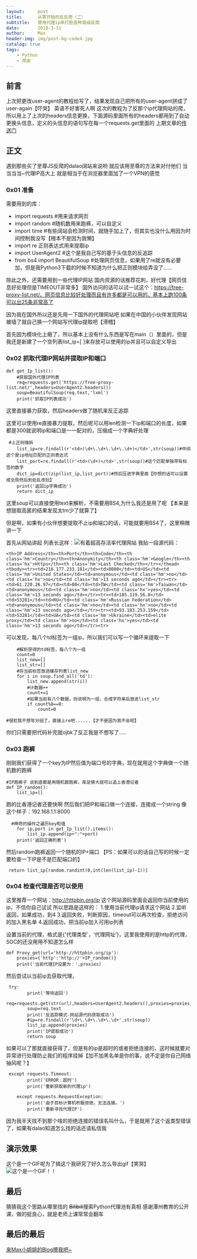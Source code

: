 ```yaml
---
layout:     post
title:      从零开始的反反爬（二）
subtitle:   使用代理ip来打脸各种高级反爬
date:       2018-3-11
author:     Max
header-img: img/post-bg-code4.jpg
catalog: true
tags:
    - Python
    - 爬虫
---
```



## 前言
上次把更改user-agent的教程给写了，结果发现自己把所有的user-agent拼成了user-again【吓哭】
英语不好害死人啊
这次的教程为了反那个ip代理网站的爬，所以用上了上次的headers信息更换，下面源码里面所有的headers都用到了自动更换头信息，定义的头信息的语句写在每一个requests.get里面的
上期文章的[传送门][1]

## 正文

遇到那些买了至尊JS反爬的dalao阔站来说哟
就应该用至尊的方法来对付他们
当当当当~代理IP高大上
就是相当于在浏览器里面加了一个VPN的感觉

### 0x01 准备
需要用到的库：
- import requests #用来请求网页
- import random #随机数用来跑裤，可以自定义
- import time #有些阔站会检测时间，就随手加上了，但其实也没什么用因为时间控制我没写【根本不是因为我懒】
- import re 正则表达式用来提取ip
- import UserAgent2 #这个是我自己写的基于头信息的反追踪
- from bs4 import BeautifulSoup #处理网页信息，如果用了re就没有必要加，但是我Python3下载的时候不知道为什么把正则模块给弄没了......

除此之外，还需要用到一些代理IP网站
国内资源的话推荐花刺，好代理【网页信息好处理但是TIMEOUT非常多】
国外访问的话可以试一试这个：https://free-proxy-list.net/。网页信息比较好处理而且有许多都是可以用的，基本上跑100条可以出25条非常高了

因为我在国外所以还是先用一下国外的代理网站吧
如果在中国的小伙伴发现网站被墙了就自己换一个网站写代理ip提取吧【滑稽】

首先因为模块化上瘾了，所以基本上没有什么东西是写在main（）里面的，但是我还是新建了一个空列表list_ip=[ ]来存放可以使用的ip并且可以自定义导出

### 0x02 抓取代理IP网站并提取IP和端口

```
def get_Ip_list():
    #获取国外代理IP列表
    req=requests.get('https://free-proxy-list.net/',headers=UserAgent2.headers())
    soup=BeautifulSoup(req.text,'lxml')
    print('抓取IP列表成功')
```
这里直接暴力获取，然后headers做了随机来反正追踪

这里可以使用re直接暴力提取，然后呢可以用len检测一下ip和端口的长度，如果都是300就说明ip和端口是一一配对的，压缩成一个字典好处理

```
 #上正则强拆
    list_ip=re.findall(r'<td>(\d+\.\d+\.\d+\.\d+)</td>',str(soup))#中间这个是ip地址匹配的正则表达式
    list_port=re.findall(r'<td>(\d+)</td>',str(soup))#这个匹配单独带有标签的数字
    dict_ip=dict(zip(list_ip,list_port))#然后压进字典里面【你想的话可以设置成全局然后到处乱改玩】
    print('返回ip字典成功')
    return dict_ip
```
这里soup可以直接使用text来解析，不需要用BS4,为什么我还是用了呢
【本来是想提取高匿的结果发现太tm少了就算了】

但是啊，如果有小伙伴想要提取不止ip和端口的话，可能就要用BS4了，这里稍微讲一下

首先从网站讲起
列表长这样：![有着超高存活率代理网站](https://upload-images.jianshu.io/upload_images/10219317-158c3f6dbec84a9b.png?imageMogr2/auto-orient/strip%7CimageView2/2/w/1240)
我贴一段源代码：
```
<th>IP Address</th><th>Port</th><th>Code</th><th class='hm'>Country</th><th>Anonymity</th><th class='hm'>Google</th><th class='hx'>Https</th><th class='hm'>Last Checked</th></tr></thead><tbody><tr><td>216.177.233.181</td><td>8080</td><td>US</td><td class='hm'>United States</td><td>anonymous</td><td class='hm'>no</td><td class='hx'>no</td><td class='hm'>13 seconds ago</td></tr><tr><td>61.220.26.97</td><td>80</td><td>TW</td><td class='hm'>Taiwan</td><td>anonymous</td><td class='hm'>no</td><td class='hx'>yes</td><td class='hm'>13 seconds ago</td></tr><tr><td>185.119.56.8</td><td>53281</td><td>RU</td><td class='hm'>Russian Federation</td><td>anonymous</td><td class='hm'>no</td><td class='hx'>no</td><td class='hm'>13 seconds ago</td></tr><tr><td>93.183.253.159</td><td>53281</td><td>UA</td><td class='hm'>Ukraine</td><td>elite proxy</td><td class='hm'>no</td><td class='hx'>yes</td><td class='hm'>13 seconds ago</td></tr><tr>
```
可以发现，每八个td标签为一组ip，所以我们可以写一个循环来提取一下
```
    #解析获得的td标签，每八个为一组
    count=0
    list_new=[]
    list_str=[]
    #将当前标签放进缓存列表list_new
    for i in soup.find_all('td'):
        list_new.append(str(i))
        #计数器++
        count+=1
        #如果当前有八个数据，则说明为一组，合成字符串后放进list_str
        if count%8==0:
            count=0

#很尬我不想写分组了，直接上re吧......【才不是因为我不会呢】
```
你们只需要把代码补完就ojbk了反正我是不想写了.....

### 0x03 跑裤

刚刚我们获得了一个key为IP然后值为端口号的字典，现在就用这个字典做一个随机数的跑裤
```
#IP跑裤子 说到底都是用随机数跑裤，库足够大就可以追上香港记者
def IP_random():
    list_ip=[]
```
跑的比香港记者还要快啊
然后我们把IP和端口做一个连接，连接成一个string
像这个样子：192.168.1.1:8000
```
  #神奇的操作之遍历key和值
    for ip,port in get_Ip_list().items():
        list_ip.append(ip+":"+port)
    print('返回正确列表')
```
然后random跑裤返回一个随机的IP+端口
【PS：如果可以的话自己写的时候一定要检查一下IP是不是匹配端口的】
```
 return list_ip[random.randint(0,int(len(list_ip)-1))]
```

### 0x04 检查代理是否可以使用

这里推荐一个网站：http://httpbin.org/ip
这个网站源码里面会返回你当前使用的ip，不信你自己试试
所以思路是这样的：
1.使用当前代理ip请求这个网站
2.监听返回，如果成功，到4
3.返回失败，判断原因，timeout可以再次检查，拒绝访问的加入黑名单
4.返回成功，把当前ip加入可用ip列表

设置当前的代理，格式是{'代理类型'，‘代理网址’}，这里我使用的是http的代理，SOC的还没用用不知道怎么样
```
def Proxy_get(url='http://httpbin.org/ip'):
    proxies={'http':'http://'+IP_random()}
    print('当前代理IP设置为：',proxies)
```

然后尝试以当前ip去获取代理，
```
 try:
        print('等待返回')
        req=requests.get(str(url),headers=UserAgent2.headers(),proxies=proxies,timeout=5)
        soup=req.text
        print('反追踪模式-网站源代码获取成功')
        #ip=re.findall(r'\d+\.\d+\.\d+\.\d+',str(soup))
        list_ip.append(proxies)
        print('IP提取成功')
        return soup
```
如果可以了那就直接获得了，但是有的ip是超时的或者拒绝连接的，这时候就要对异常进行处理防止我们的程序挂掉【加不加黑名单是你的事，说不定是你自己网络抽风呢？】
```
 except requests.Timeout:
        print('ERROR：超时')
        print('重新获取新的代理ip')

    except requests.RequestException:
        print('由于目标计算机积极拒绝，无法连接。')
        print('重新寻找代理IP')
```
因为我半天找不到那个啥的拒绝连接的错误名叫什么，于是就用了这个返类型错误了，如果有dalao知道怎么找的话还请私信我

## 演示效果
这个是一个GIF呢为了搞这个我研究了好久怎么导出gif【笑哭】
![这个是一个GIF！！](https://upload-images.jianshu.io/upload_images/10219317-1c4e6e3bc786474c.gif?imageMogr2/auto-orient/strip)

## 最后
猜猜我这个思路从哪里找的
~~Bilibili~~搜索Python代理池有真相
感谢潭州教育的公开课，做的挺良心，就是老师上课常常会翻车

## 最后的最后
[来Max小姐姐的Blog撩我吧~][2]

[1]:https://www.jianshu.com/p/459faf953c8c
[2]:https://0xc000005.github.io/
